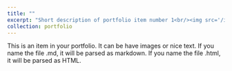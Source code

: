 ```yaml
---
title: ""
excerpt: "Short description of portfolio item number 1<br/><img src='/images/tennis01.JPG'>"
collection: portfolio
---
```


This is an item in your portfolio. It can be have images or nice text. If you name the file .md, it will be parsed as markdown. If you name the file .html, it will be parsed as HTML. 
